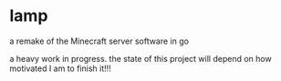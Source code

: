 # lamp

a remake of the Minecraft server software in go

a heavy work in progress. the state of this project will depend on how motivated I am to finish it!!!